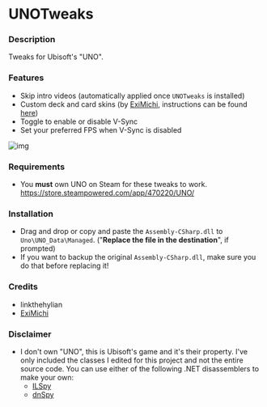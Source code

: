 # UNOTweaks

### Description
Tweaks for Ubisoft's "UNO".

### Features
- Skip intro videos (automatically applied once `UNOTweaks` is installed)
- Custom deck and card skins (by [ExiMichi](https://github.com/ExiMichi), instructions can be found [here](https://github.com/linkthehylian/UNOTweaks/wiki/UNO-Skins))
- Toggle to enable or disable V-Sync
- Set your preferred FPS when V-Sync is disabled

![img](https://user-images.githubusercontent.com/20933012/180174668-39affa04-c0fc-4c5a-8f14-ccbfbb30da01.png)

### Requirements
- You **must** own UNO on Steam for these tweaks to work. https://store.steampowered.com/app/470220/UNO/

### Installation

- Drag and drop or copy and paste the `Assembly-CSharp.dll` to `Uno\UNO_Data\Managed`. ("**Replace the file in the destination**", if prompted)
- If you want to backup the original `Assembly-CSharp.dll`, make sure you do that before replacing it!

### Credits
- linkthehylian
- [ExiMichi](https://github.com/ExiMichi)

### Disclaimer
- I don't own "UNO", this is Ubisoft's game and it's their property. I've only included the classes I edited for this project and not the entire source code. You can use either of the following .NET disassemblers to make your own:
  - [ILSpy](https://github.com/icsharpcode/ILSpy)
  - [dnSpy](https://github.com/dnSpy/dnSpy)
